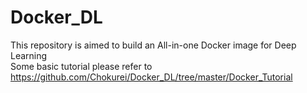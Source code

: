 # Docker_DL
This repository is aimed to build an All-in-one Docker image for Deep Learning  
Some basic tutorial please refer to https://github.com/Chokurei/Docker_DL/tree/master/Docker_Tutorial

